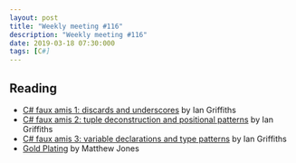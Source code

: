 ```yaml
---
layout: post
title: "Weekly meeting #116"
description: "Weekly meeting #116"
date: 2019-03-18 07:30:000
tags: [C#]
--- 
```

 
## Reading

* [C# faux amis 1: discards and underscores](https://blogs.endjin.com/2019/02/c-faux-amis-1-discards-and-underscores/) by Ian Griffiths
* [C# faux amis 2: tuple deconstruction and positional patterns](https://blogs.endjin.com/2019/02/csharp-faux-amis-2-tuple-deconstruction-and-positional-patterns/) by Ian Griffiths
* [C# faux amis 3: variable declarations and type patterns](https://blogs.endjin.com/2019/02/csharp-faux-amis-3-variable-declarations-and-type-patterns/) by Ian Griffiths
* [Gold Plating](https://exceptionnotfound.net/gold-plating-the-daily-software-anti-pattern/) by Matthew Jones
